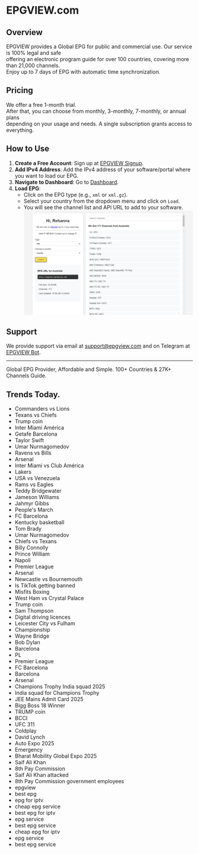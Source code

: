 # EPGVIEW.com



## Overview
EPGVIEW provides a Global EPG for public and commercial use. Our service is 100% legal and safe\
offering an electronic program guide for over 100 countries, covering more than 21,000 channels.\
Enjoy up to 7 days of EPG with automatic time synchronization.

## Pricing
We offer a free 1-month trial. \
After that, you can choose from monthly, 3-monthly, 7-monthly, or annual plans \
depending on your usage and needs. A single subscription grants access to everything.

## How to Use
1. **Create a Free Account**: Sign up at [EPGVIEW Signup](https://epgview.com/signup.php).
2. **Add IPv4 Address**: Add the IPv4 address of your software/portal where you want to load our EPG.
3. **Navigate to Dashboard**: Go to [Dashboard](https://epgview.com/dashboard.php).
4. **Load EPG**:
   - Click on the EPG type (e.g., `xml` or `xml.gz`).
   - Select your country from the dropdown menu and click on `Load`.
   - You will see the channel list and API URL to add to your software.
![EPGVIEW](img/dashboard.png)
## Support
We provide support via email at [support@epgview.com](mailto:support@epgview.com) and on Telegram at [EPGVIEW Bot](https://t.me/epgview_bot).

---

Global EPG Provider, Affordable and Simple. 100+ Countries & 27K+ Channels Guide.

## Trends Today.

- Commanders vs Lions
- Texans vs Chiefs
- Trump coin
- Inter Miami  América
- Getafe  Barcelona
- Taylor Swift
- Umar Nurmagomedov
- Ravens vs Bills
- Arsenal
- Inter Miami vs Club América
- Lakers
- USA vs Venezuela
- Rams vs Eagles
- Teddy Bridgewater
- Jameson Williams
- Jahmyr Gibbs
- People's March
- FC Barcelona
- Kentucky basketball
- Tom Brady
- Umar Nurmagomedov
- Chiefs vs Texans
- Billy Connolly
- Prince William
- Napoli
- Premier League
- Arsenal
- Newcastle vs Bournemouth
- Is TikTok getting banned
- Misfits Boxing
- West Ham vs Crystal Palace
- Trump coin
- Sam Thompson
- Digital driving licences
- Leicester City vs Fulham
- Championship
- Wayne Bridge
- Bob Dylan
- Barcelona
- PL
- Premier League
- FC Barcelona
- Barcelona
- Arsenal
- Champions Trophy India squad 2025
- India squad for Champions Trophy
- JEE Mains Admit Card 2025
- Bigg Boss 18 Winner
- TRUMP coin
- BCCI
- UFC 311
- Coldplay
- David Lynch
- Auto Expo 2025
- Emergency
- Bharat Mobility Global Expo 2025
- Saif Ali Khan
- 8th Pay Commission
- Saif Ali Khan attacked
- 8th Pay Commission government employees
- epgview
- best epg
- epg for iptv
- cheap epg service
- best epg for iptv
- epg service
- best epg service
- cheap epg for iptv
- epg service
- best epg service
